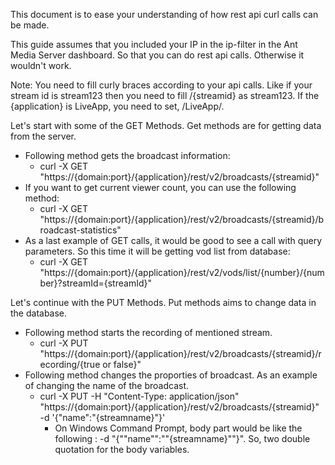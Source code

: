 This document is to ease your understanding of how rest api curl  calls can be made. 

This guide assumes that you included your IP in the ip-filter in the Ant Media Server dashboard. So that you can do rest api calls. Otherwise it wouldn't work.

Note: You need to fill curly braces according to your api calls. Like if your stream id is stream123 then you need to fill /{streamid} as stream123. If the {application} is LiveApp, you need to set, /LiveApp/.

Let's start with some of the GET Methods. Get methods are for getting data from the server.
* Following method gets the broadcast information:
  * curl -X GET "https://{domain:port}/{application}/rest/v2/broadcasts/{streamid}"
* If you want to get current viewer count, you can use the following method:
  * curl -X GET "https://{domain:port}/{application}/rest/v2/broadcasts/{streamid}/broadcast-statistics"
* As a last example of GET calls, it would be good to see a call with query parameters. So this time it will be getting vod list from database:
  * curl -X GET "https://{domain:port}/{application}/rest/v2/vods/list/{number}/{number}?streamId={streamId}"

Let's continue with the PUT Methods. Put methods aims to change data in the database.
* Following method starts the recording of mentioned stream.
  * curl -X PUT "https://{domain:port}/{application}/rest/v2/broadcasts/{streamid}/recording/{true or false}"
* Following method changes the proporties of broadcast. As an example of changing the name of the broadcast.
  * curl -X PUT -H "Content-Type: application/json" "https://{domain:port}/{application}/rest/v2/broadcasts/{streamid}" -d '{"name":"{streamname}"}'
    * On  Windows Command Prompt, body part would be like the following : -d "{""name"":""{streamname}""}". So, two double quotation for the body variables.